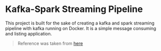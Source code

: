 # Kafka-Spark Streaming Pipeline

This project is built for the sake of creating a kafka and spark streaming pipeline with kafka running on Docker. It is a simple message consuming and listing application. 

> Reference was taken from [here](https://adinasarapu.github.io/posts/2021/01/blog-post-kafka-spark-streaming/) 

